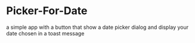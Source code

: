 # Picker-For-Date

a simple app with a button that show a date picker dialog and display your date chosen in a toast message
